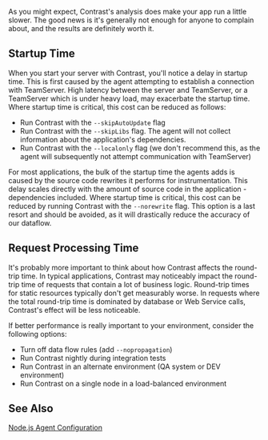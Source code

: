 <!--
title: "How Does The Node Agent Affect App Performance?"
description: "Tips to improve app performance with the Node agent"
tags: "node agent performance latency startup"
-->

As you might expect, Contrast's analysis does make your app run a little slower. The good news is it's generally not enough for anyone to complain about, and the results are definitely worth it.

## Startup Time

When you start your server with Contrast, you'll notice a delay in startup time. This is first caused by the agent attempting to establish a connection with TeamServer. High latency between the server and TeamServer, or a TeamServer which is under heavy load, may exacerbate the startup time. Where startup time is critical, this cost can be reduced as follows:
* Run Contrast with the ```--skipAutoUpdate``` flag
* Run Contrast with the ```--skipLibs``` flag. The agent will not collect information about the application's dependencies.
* Run Contrast with the ```--localonly``` flag (we don't recommend this, as the agent will subsequently not attempt communication with TeamServer)

For most applications, the bulk of the startup time the agents adds is caused by the source code rewrites it performs for instrumentation. This delay scales directly with the amount of source code in the application - dependencies included. Where startup time is critical, this cost can be reduced by running Contrast with the ```--norewrite``` flag. This option is a last resort and should be avoided, as it will drastically reduce the accuracy of our dataflow.

## Request Processing Time

It's probably more important to think about how Contrast affects the round-trip time. In typical applications, Contrast may noticeably impact the round-trip time of requests that contain a lot of business logic. Round-trip times for static resources typically don't get measurably worse. In requests where the total round-trip time is dominated by database or Web Service calls, Contrast's effect will be less noticeable.

If better performance is really important to your environment, consider the following options:

* Turn off data flow rules (add ```--nopropagation```)
* Run Contrast nightly during integration tests
* Run Contrast in an alternate environment (QA system or DEV environment)
* Run Contrast on a single node in a load-balanced environment

## See Also

[Node.js Agent Configuration](installation_node.html#config)
